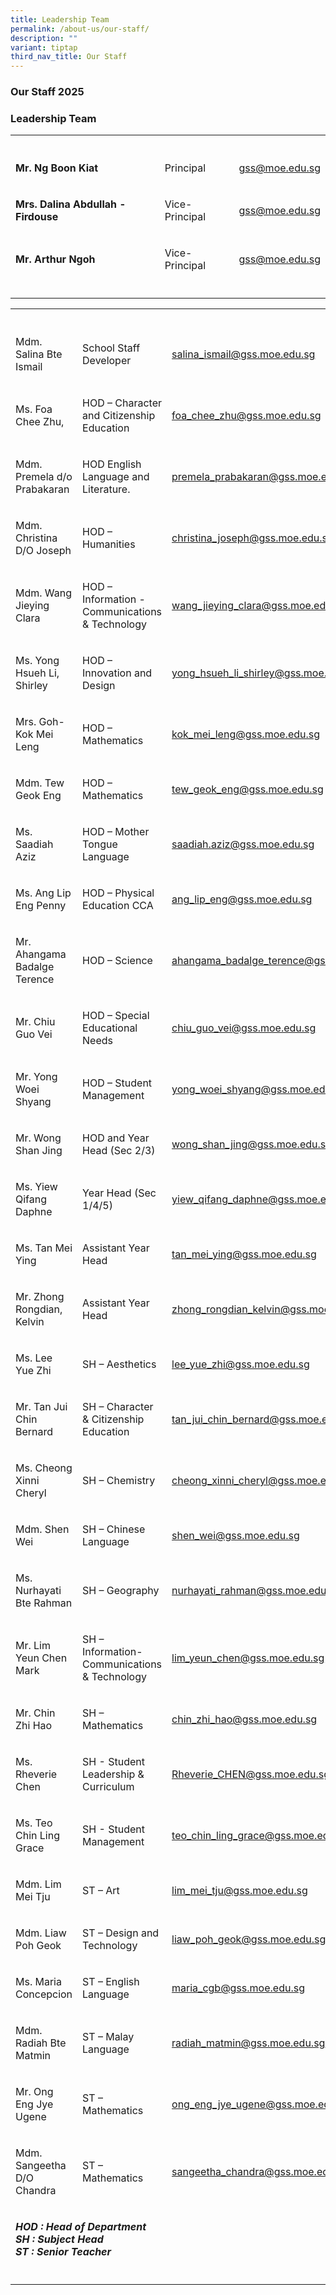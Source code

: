 ```yaml
---
title: Leadership Team
permalink: /about-us/our-staff/
description: ""
variant: tiptap
third_nav_title: Our Staff
---
```

<h3><strong>Our Staff 2025</strong></h3>
<h3>Leadership Team</h3>
<table style="minWidth: 75px">
<colgroup>
<col>
<col>
<col>
</colgroup>
<tbody>
<tr>
<th rowspan="1" colspan="3">
<p></p>
</th>
</tr>
<tr>
<td rowspan="1" colspan="1">
<p><strong>Mr. Ng Boon Kiat</strong>
</p>
</td>
<td rowspan="1" colspan="1">
<p>Principal</p>
</td>
<td rowspan="1" colspan="1">
<p><a href="mailto:gss@moe.edu.sg" rel="noopener noreferrer nofollow" target="_blank">gss@moe.edu.sg</a>
</p>
</td>
</tr>
<tr>
<td rowspan="1" colspan="1">
<p><strong>Mrs. Dalina Abdullah - Firdouse</strong>
</p>
</td>
<td rowspan="1" colspan="1">
<p>Vice-Principal</p>
</td>
<td rowspan="1" colspan="1">
<p><a href="mailto:gss@moe.edu.sg" rel="noopener noreferrer nofollow" target="_blank">gss@moe.edu.sg</a>
</p>
</td>
</tr>
<tr>
<td rowspan="1" colspan="1">
<p><strong>Mr. Arthur Ngoh</strong>
</p>
</td>
<td rowspan="1" colspan="1">
<p>Vice-Principal</p>
</td>
<td rowspan="1" colspan="1">
<p><a href="mailto:gss@moe.edu.sg" rel="noopener nofollow" target="_blank">gss@moe.edu.sg</a>
</p>
</td>
</tr>
<tr>
<td rowspan="1" colspan="1">
<p></p>
</td>
<td rowspan="1" colspan="1">
<p></p>
</td>
<td rowspan="1" colspan="1">
<p></p>
</td>
</tr>
</tbody>
</table>
<table style="minWidth: 75px">
<colgroup>
<col>
<col>
<col>
</colgroup>
<tbody>
<tr>
<th rowspan="1" colspan="3">
<p></p>
</th>
</tr>
<tr>
<td rowspan="1" colspan="1">
<p>Mdm. Salina Bte Ismail</p>
</td>
<td rowspan="1" colspan="1">
<p>School Staff Developer</p>
</td>
<td rowspan="1" colspan="1">
<p><a href="mailto:salina_ismail@gss.moe.edu.sg" rel="noopener noreferrer nofollow" target="_blank">salina_ismail@gss.moe.edu.sg</a>
</p>
</td>
</tr>
<tr>
<td rowspan="1" colspan="1">
<p>Ms. Foa Chee Zhu,</p>
</td>
<td rowspan="1" colspan="1">
<p>HOD – Character and Citizenship Education</p>
</td>
<td rowspan="1" colspan="1">
<p><a href="mailto:foa_chee_zhu@gss.moe.edu.sg" rel="noopener noreferrer nofollow" target="_blank">foa_chee_zhu@gss.moe.edu.sg</a>
</p>
</td>
</tr>
<tr>
<td rowspan="1" colspan="1">
<p>Mdm. Premela d/o Prabakaran</p>
</td>
<td rowspan="1" colspan="1">
<p>HOD English Language and Literature.</p>
</td>
<td rowspan="1" colspan="1">
<p><a href="mailto:premela_prabakaran@gss.moe.edu.sg" rel="noopener noreferrer nofollow" target="_blank">premela_prabakaran@gss.moe.edu.sg</a>
</p>
</td>
</tr>
<tr>
<td rowspan="1" colspan="1">
<p>Mdm. Christina D/O Joseph</p>
</td>
<td rowspan="1" colspan="1">
<p>HOD – Humanities</p>
</td>
<td rowspan="1" colspan="1">
<p><a href="mailto:christina_joseph@gss.moe.edu.sg" rel="noopener noreferrer nofollow" target="_blank">christina_joseph@gss.moe.edu.sg</a>
</p>
</td>
</tr>
<tr>
<td rowspan="1" colspan="1">
<p>Mdm. Wang Jieying Clara</p>
</td>
<td rowspan="1" colspan="1">
<p>HOD – Information - Communications &amp; Technology</p>
</td>
<td rowspan="1" colspan="1">
<p><a href="mailto:wang_jieying_clara@gss.moe.edu.sg" rel="noopener noreferrer nofollow" target="_blank">wang_jieying_clara@gss.moe.edu.sg</a>
</p>
</td>
</tr>
<tr>
<td rowspan="1" colspan="1">
<p>Ms. Yong Hsueh Li, Shirley</p>
</td>
<td rowspan="1" colspan="1">
<p>HOD – Innovation and Design</p>
</td>
<td rowspan="1" colspan="1">
<p><a href="mailto:yong_hsueh_li_shirley@gss.moe.edu.sg" rel="noopener noreferrer nofollow" target="_blank">yong_hsueh_li_shirley@gss.moe.edu.sg</a>
</p>
</td>
</tr>
<tr>
<td rowspan="1" colspan="1">
<p>Mrs. Goh-Kok Mei Leng</p>
</td>
<td rowspan="1" colspan="1">
<p>HOD – Mathematics</p>
</td>
<td rowspan="1" colspan="1">
<p><a href="mailto: kok_mei_leng@gss.moe.edu.sg" rel="noopener noreferrer nofollow" target="_blank">kok_mei_leng@gss.moe.edu.sg</a>
</p>
</td>
</tr>
<tr>
<td rowspan="1" colspan="1">
<p>Mdm. Tew Geok Eng</p>
</td>
<td rowspan="1" colspan="1">
<p>HOD – Mathematics</p>
</td>
<td rowspan="1" colspan="1">
<p><a href="mailto:tew_geok_eng@gss.moe.edu.sg" rel="noopener noreferrer nofollow" target="_blank">tew_geok_eng@gss.moe.edu.sg</a>
</p>
</td>
</tr>
<tr>
<td rowspan="1" colspan="1">
<p>Ms. Saadiah Aziz</p>
</td>
<td rowspan="1" colspan="1">
<p>HOD – Mother Tongue Language</p>
</td>
<td rowspan="1" colspan="1">
<p><a href="mailto:saadiah.aziz@gss.moe.edu.sg" rel="noopener noreferrer nofollow" target="_blank">saadiah.aziz@gss.moe.edu.sg</a>
</p>
</td>
</tr>
<tr>
<td rowspan="1" colspan="1">
<p>Ms. Ang Lip Eng Penny</p>
</td>
<td rowspan="1" colspan="1">
<p>HOD – Physical Education CCA</p>
</td>
<td rowspan="1" colspan="1">
<p><a href="mailto:ang_lip_eng@gss.moe.edu.sg" rel="noopener noreferrer nofollow" target="_blank">ang_lip_eng@gss.moe.edu.sg</a>
</p>
</td>
</tr>
<tr>
<td rowspan="1" colspan="1">
<p>Mr. Ahangama Badalge Terence</p>
</td>
<td rowspan="1" colspan="1">
<p>HOD – Science</p>
</td>
<td rowspan="1" colspan="1">
<p><a href="mailto:ahangama_badalge_terence@gss.moe.edu.sg" rel="noopener noreferrer nofollow" target="_blank">ahangama_badalge_terence@gss.moe.edu.sg</a>
</p>
</td>
</tr>
<tr>
<td rowspan="1" colspan="1">
<p>Mr. Chiu Guo Vei</p>
</td>
<td rowspan="1" colspan="1">
<p>HOD – Special Educational Needs</p>
</td>
<td rowspan="1" colspan="1">
<p><a href="mailto:chiu_guo_vei@gss.moe.edu.sg" rel="noopener noreferrer nofollow" target="_blank">chiu_guo_vei@gss.moe.edu.sg</a>
</p>
</td>
</tr>
<tr>
<td rowspan="1" colspan="1">
<p>Mr. Yong Woei Shyang</p>
</td>
<td rowspan="1" colspan="1">
<p>HOD – Student Management</p>
</td>
<td rowspan="1" colspan="1">
<p><a href="mailto:yong_woei_shyang@gss.moe.edu.sg" rel="noopener noreferrer nofollow" target="_blank">yong_woei_shyang@gss.moe.edu.sg</a>
</p>
</td>
</tr>
<tr>
<td rowspan="1" colspan="1">
<p>Mr. Wong Shan Jing</p>
</td>
<td rowspan="1" colspan="1">
<p>HOD and Year Head (Sec 2/3)</p>
</td>
<td rowspan="1" colspan="1">
<p><a href="mailto:wong_shan_jing@gss.moe.edu.sg" rel="noopener noreferrer nofollow" target="_blank">wong_shan_jing@gss.moe.edu.sg</a>
</p>
</td>
</tr>
<tr>
<td rowspan="1" colspan="1">
<p>Ms. Yiew Qifang Daphne</p>
</td>
<td rowspan="1" colspan="1">
<p>Year Head (Sec 1/4/5)</p>
</td>
<td rowspan="1" colspan="1">
<p><a href="mailto:yiew_qifang_daphne@gss.moe.edu.sg" rel="noopener noreferrer nofollow" target="_blank">yiew_qifang_daphne@gss.moe.edu.sg</a>
</p>
</td>
</tr>
<tr>
<td rowspan="1" colspan="1">
<p>Ms. Tan Mei Ying</p>
</td>
<td rowspan="1" colspan="1">
<p>Assistant Year Head</p>
</td>
<td rowspan="1" colspan="1">
<p><a href="mailto:tan_mei_ying@gss.moe.edu.sg" rel="noopener noreferrer nofollow" target="_blank">tan_mei_ying@gss.moe.edu.sg</a>
</p>
</td>
</tr>
<tr>
<td rowspan="1" colspan="1">
<p>Mr. Zhong Rongdian, Kelvin</p>
</td>
<td rowspan="1" colspan="1">
<p>Assistant Year Head</p>
</td>
<td rowspan="1" colspan="1">
<p><a href="mailto:zhong_rongdian_kelvin@gss.moe.edu.sg" rel="noopener noreferrer nofollow" target="_blank">zhong_rongdian_kelvin@gss.moe.edu.sg</a>
</p>
</td>
</tr>
<tr>
<td rowspan="1" colspan="1">
<p>Ms. Lee Yue Zhi</p>
</td>
<td rowspan="1" colspan="1">
<p>SH – Aesthetics</p>
</td>
<td rowspan="1" colspan="1">
<p><a href="mailto:lee_yue_zhi@gss.moe.edu.sg" rel="noopener noreferrer nofollow" target="_blank">lee_yue_zhi@gss.moe.edu.sg</a>
</p>
</td>
</tr>
<tr>
<td rowspan="1" colspan="1">
<p>Mr. Tan Jui Chin Bernard</p>
</td>
<td rowspan="1" colspan="1">
<p>SH – Character &amp; Citizenship Education</p>
</td>
<td rowspan="1" colspan="1">
<p><a href="mailto:tan_jui_chin_bernard@gss.moe.edu.sg" rel="noopener noreferrer nofollow" target="_blank">tan_jui_chin_bernard@gss.moe.edu.sg</a>
</p>
</td>
</tr>
<tr>
<td rowspan="1" colspan="1">
<p>Ms. Cheong Xinni Cheryl</p>
</td>
<td rowspan="1" colspan="1">
<p>SH – Chemistry</p>
</td>
<td rowspan="1" colspan="1">
<p><a href="mailto:cheong_xinni_cheryl@gss.moe.edu.sg" rel="noopener noreferrer nofollow" target="_blank">cheong_xinni_cheryl@gss.moe.edu.sg</a>
</p>
</td>
</tr>
<tr>
<td rowspan="1" colspan="1">
<p>Mdm. Shen Wei</p>
</td>
<td rowspan="1" colspan="1">
<p>SH – Chinese Language</p>
</td>
<td rowspan="1" colspan="1">
<p><a href="mailto: shen_wei@gss.moe.edu.sg" rel="noopener noreferrer nofollow" target="_blank">shen_wei@gss.moe.edu.sg</a>
</p>
</td>
</tr>
<tr>
<td rowspan="1" colspan="1">
<p>Ms. Nurhayati Bte Rahman</p>
</td>
<td rowspan="1" colspan="1">
<p>SH – Geography</p>
</td>
<td rowspan="1" colspan="1">
<p><a href="mailto:nurhayati_rahman@gss.moe.edu.sg" rel="noopener noreferrer nofollow" target="_blank">nurhayati_rahman@gss.moe.edu.sg</a>
</p>
</td>
</tr>
<tr>
<td rowspan="1" colspan="1">
<p>Mr. Lim Yeun Chen Mark</p>
</td>
<td rowspan="1" colspan="1">
<p>SH – Information-Communications &amp; Technology</p>
</td>
<td rowspan="1" colspan="1">
<p><a href="mailto:lim_yeun_chen@gss.moe.edu.sg" rel="noopener noreferrer nofollow" target="_blank">lim_yeun_chen@gss.moe.edu.sg</a>
</p>
</td>
</tr>
<tr>
<td rowspan="1" colspan="1">
<p>Mr. Chin Zhi Hao</p>
</td>
<td rowspan="1" colspan="1">
<p>SH – Mathematics</p>
</td>
<td rowspan="1" colspan="1">
<p><a href="mailto:chin_zhi_hao@gss.moe.edu.sg" rel="noopener noreferrer nofollow" target="_blank">chin_zhi_hao@gss.moe.edu.sg</a>
</p>
</td>
</tr>
<tr>
<td rowspan="1" colspan="1">
<p>Ms. Rheverie Chen</p>
</td>
<td rowspan="1" colspan="1">
<p>SH - Student Leadership &amp; Curriculum</p>
</td>
<td rowspan="1" colspan="1">
<p><a href="mailto:Rheverie_CHEN@gss.moe.edu.sg" rel="noopener noreferrer nofollow" target="_blank">Rheverie_CHEN@gss.moe.edu.sg</a>
</p>
</td>
</tr>
<tr>
<td rowspan="1" colspan="1">
<p>Ms. Teo Chin Ling Grace</p>
</td>
<td rowspan="1" colspan="1">
<p>SH - Student Management</p>
</td>
<td rowspan="1" colspan="1">
<p><a href="mailto:teo_chin_ling_grace@gss.moe.edu.sg" rel="noopener noreferrer nofollow" target="_blank">teo_chin_ling_grace@gss.moe.edu.sg</a>
</p>
</td>
</tr>
<tr>
<td rowspan="1" colspan="1">
<p>Mdm. Lim Mei Tju</p>
</td>
<td rowspan="1" colspan="1">
<p>ST – Art</p>
</td>
<td rowspan="1" colspan="1">
<p><a href="mailto:lim_mei_tju@gss.moe.edu.sg" rel="noopener noreferrer nofollow" target="_blank">lim_mei_tju@gss.moe.edu.sg</a>
</p>
</td>
</tr>
<tr>
<td rowspan="1" colspan="1">
<p>Mdm. Liaw Poh Geok</p>
</td>
<td rowspan="1" colspan="1">
<p>ST – Design and Technology</p>
</td>
<td rowspan="1" colspan="1">
<p><a href="mailto:liaw_poh_geok@gss.moe.edu.sg" rel="noopener noreferrer nofollow" target="_blank">liaw_poh_geok@gss.moe.edu.sg</a>
</p>
</td>
</tr>
<tr>
<td rowspan="1" colspan="1">
<p>Ms. Maria Concepcion</p>
</td>
<td rowspan="1" colspan="1">
<p>ST – English Language</p>
</td>
<td rowspan="1" colspan="1">
<p><a href="mailto:maria_cgb@gss.moe.edu.sg" rel="noopener noreferrer nofollow" target="_blank">maria_cgb@gss.moe.edu.sg</a>
</p>
</td>
</tr>
<tr>
<td rowspan="1" colspan="1">
<p>Mdm. Radiah Bte Matmin</p>
</td>
<td rowspan="1" colspan="1">
<p>ST – Malay Language</p>
</td>
<td rowspan="1" colspan="1">
<p><a href="mailto:radiah_matmin@gss.moe.edu.sg" rel="noopener noreferrer nofollow" target="_blank">radiah_matmin@gss.moe.edu.sg</a>
</p>
</td>
</tr>
<tr>
<td rowspan="1" colspan="1">
<p>Mr. Ong Eng Jye Ugene</p>
</td>
<td rowspan="1" colspan="1">
<p>ST – Mathematics</p>
</td>
<td rowspan="1" colspan="1">
<p><a href="mailto:ong_eng_jye_ugene@gss.moe.edu.sg" rel="noopener noreferrer nofollow" target="_blank">ong_eng_jye_ugene@gss.moe.edu.sg</a>
</p>
</td>
</tr>
<tr>
<td rowspan="1" colspan="1">
<p>Mdm. Sangeetha D/O Chandra</p>
</td>
<td rowspan="1" colspan="1">
<p>ST – Mathematics</p>
</td>
<td rowspan="1" colspan="1">
<p><a href="mailto:sangeetha_chandra@gss.moe.edu.sg" rel="noopener noreferrer nofollow" target="_blank">sangeetha_chandra@gss.moe.edu.sg</a>
</p>
</td>
</tr>
<tr>
<td rowspan="1" colspan="3">
<p><strong><em>HOD : Head of Department<br>SH : Subject Head<br>ST : Senior Teacher</em></strong>
</p>
</td>
</tr>
<tr>
<td rowspan="1" colspan="1">
<p></p>
</td>
<td rowspan="1" colspan="1">
<p></p>
</td>
<td rowspan="1" colspan="1">
<p></p>
</td>
</tr>
</tbody>
</table>
<h3></h3>
<p></p>